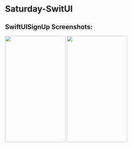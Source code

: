 # Saturday-SwitUI

## SwiftUISignUp Screenshots:
<p float="left">
<img src="https://user-images.githubusercontent.com/36374183/150263361-2a2938bd-a686-49d2-93cb-bfcc44a6a3e0.png" width="200" height="350">
<img src="https://user-images.githubusercontent.com/36374183/150263875-c247ed07-5388-471b-bffa-414a46cd5a32.png" width="200" height="350">
</p>
